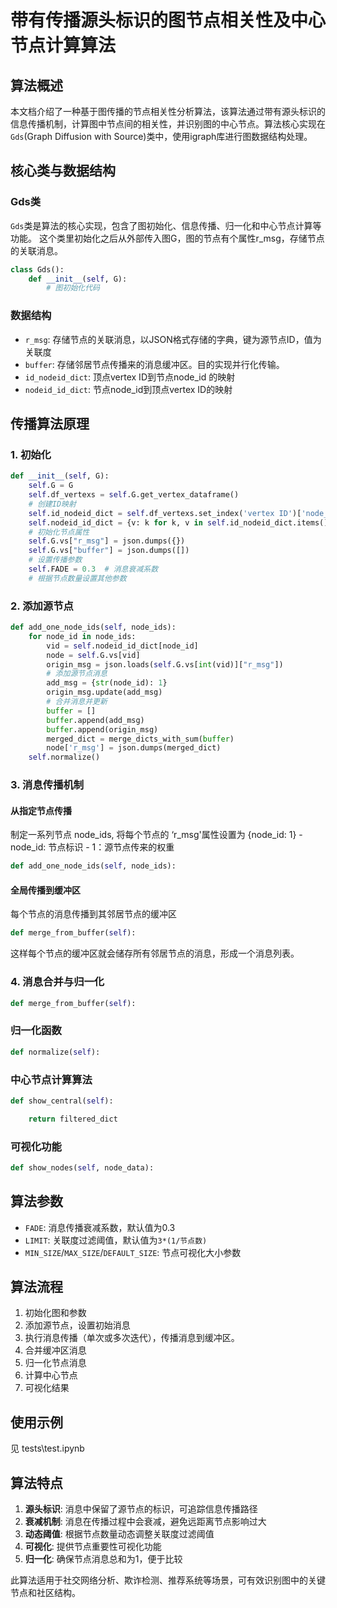 


          
# 带有传播源头标识的图节点相关性及中心节点计算算法

## 算法概述

本文档介绍了一种基于图传播的节点相关性分析算法，该算法通过带有源头标识的信息传播机制，计算图中节点间的相关性，并识别图的中心节点。算法核心实现在`Gds`(Graph Diffusion with Source)类中，使用igraph库进行图数据结构处理。

## 核心类与数据结构

### Gds类

`Gds`类是算法的核心实现，包含了图初始化、信息传播、归一化和中心节点计算等功能。
这个类里初始化之后从外部传入图G，图的节点有个属性r_msg，存储节点的关联消息。

```python
class Gds():
    def __init__(self, G):
        # 图初始化代码
```

### 数据结构
- `r_msg`: 存储节点的关联消息，以JSON格式存储的字典，键为源节点ID，值为关联度
- `buffer`: 存储邻居节点传播来的消息缓冲区。目的实现并行化传输。
- `id_nodeid_dict`: 顶点vertex ID到节点node_id 的映射
- `nodeid_id_dict`: 节点node_id到顶点vertex ID的映射

## 传播算法原理

### 1. 初始化

```python
def __init__(self, G):
    self.G = G
    self.df_vertexs = self.G.get_vertex_dataframe()
    # 创建ID映射
    self.id_nodeid_dict = self.df_vertexs.set_index('vertex ID')['node_id'].to_dict()
    self.nodeid_id_dict = {v: k for k, v in self.id_nodeid_dict.items()}
    # 初始化节点属性
    self.G.vs["r_msg"] = json.dumps({})
    self.G.vs["buffer"] = json.dumps([])
    # 设置传播参数
    self.FADE = 0.3  # 消息衰减系数
    # 根据节点数量设置其他参数
```

### 2. 添加源节点

```python
def add_one_node_ids(self, node_ids):
    for node_id in node_ids:
        vid = self.nodeid_id_dict[node_id]
        node = self.G.vs[vid]
        origin_msg = json.loads(self.G.vs[int(vid)]["r_msg"])
        # 添加源节点消息
        add_msg = {str(node_id): 1}
        origin_msg.update(add_msg)
        # 合并消息并更新
        buffer = []
        buffer.append(add_msg)
        buffer.append(origin_msg)
        merged_dict = merge_dicts_with_sum(buffer)
        node['r_msg'] = json.dumps(merged_dict)
    self.normalize()
```

### 3. 消息传播机制



#### 从指定节点传播
制定一系列节点 node_ids, 将每个节点的 ‘r_msg'属性设置为 {node_id: 1}
    - node_id: 节点标识
    - 1：源节点传来的权重
```python
def add_one_node_ids(self, node_ids):

```

#### 全局传播到缓冲区

每个节点的消息传播到其邻居节点的缓冲区
```python
def merge_from_buffer(self):

```
这样每个节点的缓冲区就会储存所有邻居节点的消息，形成一个消息列表。
### 4. 消息合并与归一化
<!-- 从缓冲区合并消息 -->

```python
def merge_from_buffer(self):

```

### 归一化函数

```python
def normalize(self):

```

### 中心节点计算算法

```python
def show_central(self):

    return filtered_dict
```

### 可视化功能

```python
def show_nodes(self, node_data):

```

## 算法参数

- `FADE`: 消息传播衰减系数，默认值为0.3
- `LIMIT`: 关联度过滤阈值，默认值为`3*(1/节点数)`
- `MIN_SIZE`/`MAX_SIZE`/`DEFAULT_SIZE`: 节点可视化大小参数

## 算法流程

1. 初始化图和参数
2. 添加源节点，设置初始消息
3. 执行消息传播（单次或多次迭代），传播消息到缓冲区。
4. 合并缓冲区消息
5. 归一化节点消息
6. 计算中心节点
7. 可视化结果

## 使用示例
见 tests\test.ipynb

## 算法特点

1. **源头标识**: 消息中保留了源节点的标识，可追踪信息传播路径
2. **衰减机制**: 消息在传播过程中会衰减，避免远距离节点影响过大
3. **动态阈值**: 根据节点数量动态调整关联度过滤阈值
4. **可视化**: 提供节点重要性可视化功能
5. **归一化**: 确保节点消息总和为1，便于比较

此算法适用于社交网络分析、欺诈检测、推荐系统等场景，可有效识别图中的关键节点和社区结构。
        